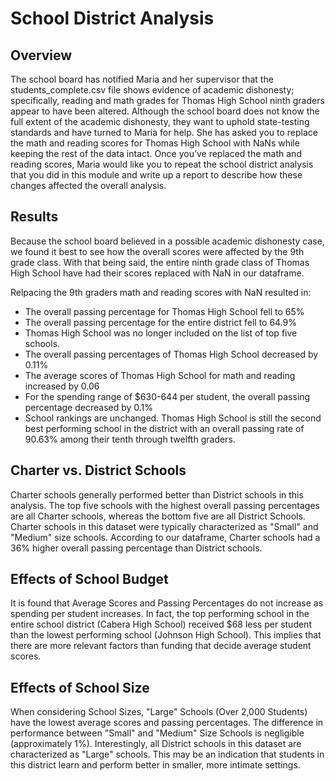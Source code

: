 # School District Analysis

## Overview 
The school board has notified Maria and her supervisor that the students_complete.csv file shows evidence of academic dishonesty; specifically, reading and math grades for Thomas High School ninth graders appear to have been altered. Although the school board does not know the full extent of the academic dishonesty, they want to uphold state-testing standards and have turned to Maria for help. She has asked you to replace the math and reading scores for Thomas High School with NaNs while keeping the rest of the data intact. Once you’ve replaced the math and reading scores, Maria would like you to repeat the school district analysis that you did in this module and write up a report to describe how these changes affected the overall analysis.

## Results 
Because the school board believed in a possible academic dishonesty case, we found it best to see how the overall scores were affected by the 9th grade class. With that being said, the entire ninth grade class of Thomas High School have had their scores replaced with NaN in our dataframe. 

Relpacing the 9th graders math and reading scores with NaN resulted in:
* The overall passing percentage for Thomas High School fell to 65%
* The overall passing percentage for the entire district fell to 64.9%
* Thomas High School was no longer included on the list of top five schools.
* The overall passing percentages of Thomas High School decreased by 0.11%
* The average scores of Thomas High School for math and reading increased by 0.06
* For the spending range of $630-644 per student, the overall passing percentage decreased by 0.1%
* School rankings are unchanged. Thomas High School is still the second best performing school in the district with an overall passing rate of 90.63% among their tenth through twelfth graders.

## Charter vs. District Schools
Charter schools generally performed better than District schools in this analysis. The top five schools with the highest overall passing percentages are all Charter schools, whereas the bottom five are all District Schools. Charter schools in this dataset were typically characterized as "Small" and "Medium" size schools. According to our dataframe, Charter schools had a 36% higher overall passing percentage than District schools. 

## Effects of School Budget
It is found that Average Scores and Passing Percentages do not increase as spending per student increases. In fact, the top performing school in the entire school district (Cabera High School) received $68 less per student than the lowest performing school (Johnson High School). This implies that there are more relevant factors than funding that decide average student scores.

## Effects of School Size 
When considering School Sizes, "Large" Schools (Over 2,000 Students) have the lowest average scores and passing percentages. The difference in performance between "Small" and "Medium" Size Schools is negligible (approximately 1%). Interestingly, all District schools in this dataset are characterized as "Large" schools. This may be an indication that students in this district learn and perform better in smaller, more intimate settings.
